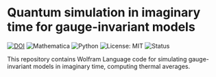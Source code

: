 # Quantum simulation in imaginary time for gauge-invariant models

[![DOI](https://zenodo.org/badge/DOI/10.5281/zenodo.17060897.svg)](https://doi.org/10.5281/zenodo.17060897)
![Mathematica](https://img.shields.io/badge/Mathematica-14.2-red?logo=wolfram)
![Python](https://img.shields.io/badge/Python-3.12%2B-3776AB?logo=python&logoColor=white)
![License: MIT](https://img.shields.io/badge/License-MIT-green.svg)
![Status](https://img.shields.io/badge/status-In%20Progress-yellow)


This repository contains Wolfram Language code for simulating gauge-invariant models in imaginary time, computing thermal averages.
